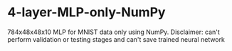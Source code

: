 # 4-layer-MLP-only-NumPy
784x48x48x10 MLP for MNIST data only using NumPy.
Disclaimer: can't perform validation or testing stages and can't save trained neural network
